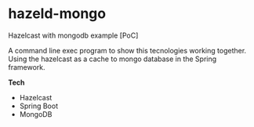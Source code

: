 # hazeld-mongo
Hazelcast with mongodb example [PoC]

A command line exec program to show this tecnologies
working together.
Using the hazelcast as a cache to mongo database in the
Spring framework.

**Tech**
* Hazelcast
* Spring Boot
* MongoDB
